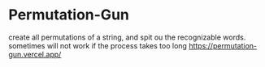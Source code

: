 # Permutation-Gun

create all permutations of a string, and spit ou the recognizable words.
sometimes will not work if the process takes too long 
https://permutation-gun.vercel.app/
